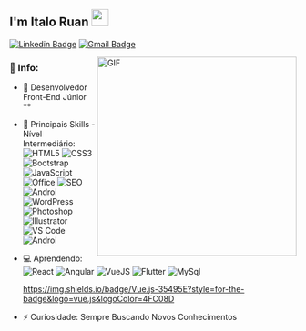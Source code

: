 <h2 align="left">
 <abc>
  <br>I'm Italo Ruan <img src="https://user-images.githubusercontent.com/42378118/110234147-e3259600-7f4e-11eb-95be-0c4047144dea.gif" width="30"><br>
 <abc/>
</h2>
 
[![Linkedin Badge](https://img.shields.io/badge/-Italoruan77-blue?style=flat-square&logo=Linkedin&logoColor=white&link=https://www.linkedin.com/in/italoruan77/)](https://www.linkedin.com/in/italoruan77/)
[![Gmail Badge](https://img.shields.io/badge/-italoruan87@gmail.com-c14438?style=flat&logo=Gmail&logoColor=white)](mailto:italoruan87@gmail.com "Connect via Email")
<br/>

<img align="right" alt="GIF" src="https://i.postimg.cc/KzxNqLf6/Coding.gif" height="350px"/>
 

### 🧐 Info:

- 🏢 Desenvolvedor Front-End Júnior **
- 🚀 Principais Skills - Nível Intermediário:<br/>
  ![HTML5](https://img.shields.io/badge/-HTML5-E34F26?style=for-the-badge&logo=html5&logoColor=white)
  ![CSS3](https://img.shields.io/badge/-CSS3-1572B6?style=for-the-badge&logo=css3)
  ![Bootstrap](https://img.shields.io/badge/-Bootstrap-563D7C?style=for-the-badge&logo=bootstrap)
  ![JavaScript](https://img.shields.io/badge/-JavaScript-black?style=for-the-badge&logo=javascript)
  ![Office](https://img.shields.io/badge/Microsoft_Office-D83B01?style=for-the-badge&logo=microsoft-office&logoColor=white)
  ![SEO](https://img.shields.io/badge/-SEO-414141?style=for-the-badge&logo=google-analytics) 
  <br/>
  ![Androi](https://img.shields.io/badge/-Android%20Studio-3b2e5a?style=for-the-badge&logo=android)
  ![WordPress](https://img.shields.io/badge/Wordpress-21759B?style=for-the-badge&logo=wordpress&logoColor=white)
  ![Photoshop](https://img.shields.io/badge/-Photoshop-336791?style=for-the-badge&logo=adobe-photoshop)
  ![Illustrator](https://img.shields.io/badge/-Illustrator-black?style=for-the-badge&logo=adobe-illustrator)
  ![VS Code](https://img.shields.io/badge/Visual_Studio_Code-0078D4?style=for-the-badge&logo=visual%20studio%20code&logoColor=white)
  ![Androi](https://img.shields.io/badge/-Android%20Studio-3b2e5a?style=for-the-badge&logo=android)

 

  
- 💻 Aprendendo:
  ![React](https://img.shields.io/badge/-React-3b2e5a?style=for-the-badge&logo=react)
  ![Angular](https://img.shields.io/badge/Angular-DD0031?style=for-the-badge&logo=angular&logoColor=white)
  ![VueJS](https://img.shields.io/badge/Vue.js-35495E?style=for-the-badge&logo=vue.js&logoColor=4FC08D)
  ![Flutter](https://img.shields.io/badge/Flutter-02569B?style=for-the-badge&logo=flutter&logoColor=white)
  ![MySql](https://img.shields.io/badge/MySQL-00000F?style=for-the-badge&logo=mysql&logoColor=white)
  
  
  https://img.shields.io/badge/Vue.js-35495E?style=for-the-badge&logo=vue.js&logoColor=4FC08D
  
  



- ⚡️ Curiosidade: Sempre Buscando Novos Conhecimentos
